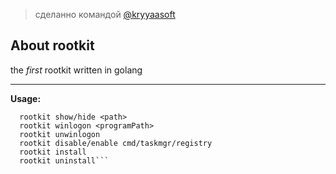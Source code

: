 > сделанно командой <a href="https://kryyaasoft.t.me">@kryyaasoft</a>

## About rootkit
the *first* rootkit written in golang

---

**Usage:**
```
  rootkit show/hide <path>
  rootkit winlogon <programPath>
  rootkit unwinlogon
  rootkit disable/enable cmd/taskmgr/registry
  rootkit install
  rootkit uninstall```
